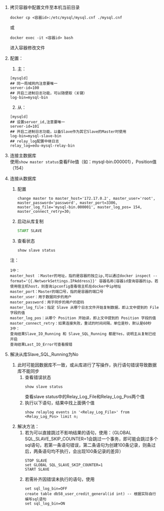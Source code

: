1. 拷贝容器中配置文件至本机当前目录  
    ```
    docker cp <容器id>:/etc/mysql/mysql.cnf ./mysql.cnf
    ```  
    或
    ```
    docker exec -it <容器id> bash
    ```
    进入容器修改文件

2. 配置：  
    1. 主：  
    ```
    [mysqld]
    ## 同一局域网内注意要唯一
    server-id=100
    ## 开启二进制日志功能，可以随便取（关键）
    log-bin=mysql-bin
    ```
    2. 从：
    ```
    [mysqld]
    ## 设置server_id,注意要唯一
    server-id=101
    ## 开启二进制日志功能，以备Slave作为其它Slave的Master时使用
    log-bin=mysql-slave-bin
    ## relay_log配置中继日志
    relay_log=edu-mysql-relay-bin
    ```
3. 连接主数据库  
    使用```show master status```查看File值（如：mysql-bin.000001），Position值（154）

4. 连接从数据库  
    1. 配置
        ```
        change master to master_host='172.17.0.2', master_user='root', master_password='password', master_port=3306, master_log_file='mysql-bin.000001', master_log_pos= 154, master_connect_retry=30;
        ```
    2. 启动从库复制
        ```cmd
        START SLAVE
        ```
    3. 查看状态
        ```
        show slave status
        ```
    注：
    ```
    1中：
    master_host ：Master的地址，指的是容器的独立ip,可以通过docker inspect --format='{{.NetworkSettings.IPAddress}}' 容器名称|容器id查询容器的ip。若使用宿主机host，则查询ipconfig查看宿主机在docker中ip地址
    master_port：Master的端口号，指的是容器的端口号
    master_user：用于数据同步的用户
    master_password：用于同步的用户的密码
    master_log_file：指定 Slave 从哪个日志文件开始复制数据，即上文中提到的 File 字段的值
    master_log_pos：从哪个 Position 开始读，即上文中提到的 Position 字段的值
    master_connect_retry：如果连接失败，重试的时间间隔，单位是秒，默认是60秒
    3中：
    查询结果Slave_IO_Running 和 Slave_SQL_Running 都是Yes，说明主从复制已经开启
    查询结果Last_IO_Error可查看报错
    ```

5. 解决从库Slave_SQL_Running为No  
    1. 此时可能因数据库不一致，或从库进行了写操作，执行语句错误导致数据库不能同步
        1. 查看错误状态
            ```
            show slave status
            ```  
           查看slave status中的Relay_Log_File和Relay_Log_Pos两个值
        2. 执行以下语句，结果中找上面俩个值
            ```
            show relaylog events in '<Relay_Log_File>' from <Relay_Log_Pos> limit n;
            ```
    2. 解决方法：
        1. 若为可以直接跳过不影响结果的语句，使用：（GLOBAL SQL_SLAVE_SKIP_COUNTER=1会跳过一个事务，即可能会跳过多个sql语句，若第一条语句错误，第二条语句为创建100条记录，则条过后，两条语句均不执行，会出现100条记录的差异）
            ```
            STOP SLAVE
            set GLOBAL SQL_SLAVE_SKIP_COUNTER=1
            START SLAVE
            ```
        2. 若需补齐因错误未执行的语句，使用
            ```
            set sql_log_bin=OFF
            create table db58_user_credit_general(id int) -- 根据实际自行编写sql语句
            set sql_log_bin=ON
            ```